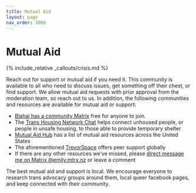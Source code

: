 ```yaml
---
title: Mutual Aid
layout: page
nav_order: 3000
---
```

# Mutual Aid

{% include_relative _callouts/crisis.md %}

Reach out for support or mutual aid if you need it. This community is available to all who need to discuss issues, get something off their chest, or find support. We allow mutual aid requests with prior approval from the moderation team, so reach out to us. In addition, the following communities and resources are available for mutual aid or support:

* [Blahaj has a community Matrix](https://lemmy.blahaj.zone/post/15256176) free for anyone to join.
* The [Trans Housing Network Chat](https://matrix.to/#/#thn-chat:matrix.org) helps connect unhoused people, or people in unsafe housing, to those able to provide temporary shelter
* [Mutual Aid Hub](https://www.mutualaidhub.org/) has a list of mutual aid resources across the United States
* The aforementioned [TrevorSpace](https://www.trevorspace.org/) offers peer support globally
* If there are any other resources we've missed, please [direct message me on Matrix @emily:mtrx.nz](matrix:@emily:mtrx.nz) or leave a comment

The best mutual aid and support is local. We encourage everyone to research trans advocacy groups around them, local queer facebook pages, and keep connected with their community.